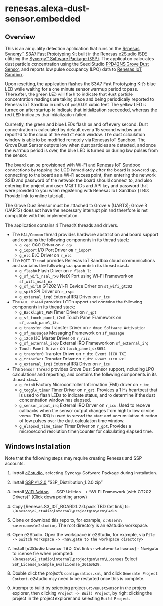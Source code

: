 # renesas.alexa-dust-sensor.embedded

## Overview
This is an air quality detection application that runs on the [Renesas Synergy™ S3A7 Fast Prototyping Kit](https://www.renesas.com/en-us/products/software-tools/boards-and-kits/renesas-synergy-kits/renesas-synergy-s3a7-prototyping-kit.html) built in the Renesas e2Studio ISDE utilizing the [Synergy™ Software Package (SSP)](https://www.renesas.com/en-us/products/synergy/software.html). The application calculates dust particle concentration using the Seed Studio [PPD42NS Grove Dust Sensor](http://www.mouser.com/ds/2/744/Seeed_101020012-838657.pdf), and reports low pulse occupancy (LPO) data to [Renesas IoT Sandbox](https://www.renesas.com/en-us/solutions/proposal/iot-sandbox.html).

Upon resetting, the application flashes the S3A7 Fast Prototyping Kit’s blue LED while waiting for a one minute sensor warmup period to pass. Thereafter, the green LED will flash to indicate that dust particle concentration readings are taking place and being periodically reported to Renesas IoT Sandbox in units of pcs/0.01 cubic feet. The yellow LED is turned on after startup to indicate that initialization succeeded, whereas the red LED indicates that initialization failed.

Currently, the green and blue LEDs flash on and off every second. Dust concentration is calculated by default over a 15 second window and reported to the cloud at the end of each window. The dust calculation window is able to be modified remotely via Renesas IoT Sandbox. The Grove Dust Sensor outputs low when dust particles are detected, and once the warmup period is over, the blue LED is turned on during low pulses from the sensor.

The board can be provisioned with Wi-Fi and Renesas IoT Sandbox connections by tapping the LCD immediately after the board is powered up, connecting to the board as a Wi-Fi access point, then entering the network SSID and password of the network the board should connect to, and also entering the project and user MQTT IDs and API key and password that were provided to you when registering with Renesas IoT Sandbox [TBD: Provide link to online tutorial].

The Grove Dust Sensor must be attached to Grove A (UART3); Grove B (UART2) does not have the necessary interrupt pin and therefore is not compatible with this implementation.

The application contains 4 ThreadX threads and drivers.
* The `HAL/Common` thread provides hardware abstraction and board support and contains the following components in its thread stack:
    * `g_cgc` CGC Driver on `r_cgc` 
    * `g_ioport` I/O Port Driver on `r_ioport`
    * `g_elc` ELC Driver on `r_elc`
* The `MQTT Thread` provides Renesas IoT Sandbox cloud communications and contains the following components in its thread stack:
    * `g_flash0` Flash Driver on `r_flash_lp`
    * `g_sf_wifi_nsal_nx0` NetX Port using Wi-Fi Framework on `sf_wifi_nsal_nx`
    * `g_sf_wifi0` GT202 Wi-Fi Device Driver on `st_wifi_gt202`
    * `g_spi0` SPI Driver on `r_rspi`
    * `g_external_irq0` External IRQ Driver on `r_icu`
* The `GUI Thread` provides LCD support and contains the following components in its thread stack:
    * `g_Backlight_PWM` Timer Driver on `r_gpt`
    * `g_sf_touch_panel_i2c0` Touch Panel Framework on `sf_touch_panel_i2c`
    * `g_transfer_dma` Transfer Driver on `r_dmac Software Activation`
    * `g_sf_message0` Messaging Framework on `sf_message`
    * `g_i2c0` I2C Master Driver on `r_riic`
    * `g_sf_external_irq0` External IRQ Framework on `sf_external_irq`
    * `Touch Panel Driver` on `touch_panel_sx8654`
    * `g_transfer0` Transfer Driver on `r_dtc Event IIC0 TXI`
    * `g_transfer1` Transfer Driver on `r_dtc Event IIC0 RXI`
    * `g_external_irq1` External IRQ Driver on `r_icu`
* The `Sensor Thread` provides Grove Dust Sensor support, including LPO calculations and reporting, and contains the following components in its thread stack:
    * `g_fmio0` Factory Microcontroller Information (FMI) driver on `r_fmi`
    * `g_toggle_timer` Timer Driver on `r_gpt`. Provides a 1 Hz heartbeat that is used to flash LEDs to indicate status, and to     determine if the dust concentration window has elapsed.
    * `g_sensor_input_irq` External IRQ Driver on `r_icu`. Used to receive callbacks when the sensor output changes from high to low or vice versa. This IRQ is used to record the start and accumulative duration of low pulses over the dust calculation time window.
    * `g_elapsed_time_timer` Timer Driver on `r_gpt`. Provides a microsecond resolution timer/counter for calculating elapsed time.

## Windows Installation
Note that the following steps may require creating Renesas and SSP accounts.
1. Install [e2studio](https://www.renesas.com/en-us/software/D4000382.html), selecting Synergy Software Package during installation.

2. Install [SSP v1.2.0](https://synergygallery.renesas.com/ssp/package#read) “SSP_Distribution_1.2.0.zip”

3. Install [WiFi Addon](https://synergygallery.renesas.com/ssp/utility#read) —> SSP Utilities —> “Wi-Fi Framework (with GT202 Drivers)” (Click down pointing arrow)

4. Copy [Renesas.S3_IOT_BOARD.1.2.0.pack TBD Get link] to: `\Renesas\e2_studio\internal\projectgen\arm\Packs`

5. Clone or download this repo to, for example, `c:\Users\<username>\e2studio\`. The root directory is an e2studio workspace.

6. Open e2Studio. Open the workspace in e2Studio, for example, via `File -> Switch Workspace -> <navigate to the workspace directory>`

7. Install [e2Studio License TBD: Get link or whatever to license] - Navigate to license file when prompted: `\Renesas\e2_studio\internal\projectgen\arm\Licenses`
Select `SSP_License_Example_EvalLicense_20160629`.

8. Double click the project’s `configuration.xml`, and click `Generate Project Content`. e2studio may need to be restarted once this is complete.

9. Attempt to build by selecting project `GroveDustSensor` in the project explorer, then clicking `Project -> Build Project`, by right clicking the project in the project explorer and selecting `Build Project`.
